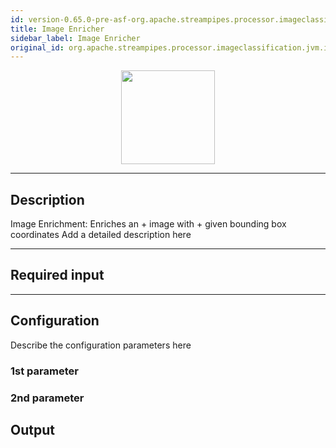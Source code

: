 ```yaml
---
id: version-0.65.0-pre-asf-org.apache.streampipes.processor.imageclassification.jvm.image-enricher
title: Image Enricher
sidebar_label: Image Enricher
original_id: org.apache.streampipes.processor.imageclassification.jvm.image-enricher
---
```


<!--
  ~ Licensed to the Apache Software Foundation (ASF) under one or more
  ~ contributor license agreements.  See the NOTICE file distributed with
  ~ this work for additional information regarding copyright ownership.
  ~ The ASF licenses this file to You under the Apache License, Version 2.0
  ~ (the "License"); you may not use this file except in compliance with
  ~ the License.  You may obtain a copy of the License at
  ~
  ~    http://www.apache.org/licenses/LICENSE-2.0
  ~
  ~ Unless required by applicable law or agreed to in writing, software
  ~ distributed under the License is distributed on an "AS IS" BASIS,
  ~ WITHOUT WARRANTIES OR CONDITIONS OF ANY KIND, either express or implied.
  ~ See the License for the specific language governing permissions and
  ~ limitations under the License.
  ~
  -->



<p align="center"> 
    <img src="/docs/img/pipeline-elements/org.apache.streampipes.processor.imageclassification.jvm.image-enricher/icon.png" width="150px;" class="pe-image-documentation"/>
</p>

***

## Description

Image Enrichment: Enriches an  + image with  + given bounding box coordinates
Add a detailed description here

***

## Required input


***

## Configuration

Describe the configuration parameters here

### 1st parameter


### 2nd parameter

## Output